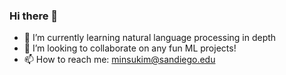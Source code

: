 ### Hi there 👋

- 🌱 I’m currently learning natural language processing in depth
- 👯 I’m looking to collaborate on any fun ML projects!
- 📫 How to reach me: minsukim@sandiego.edu

